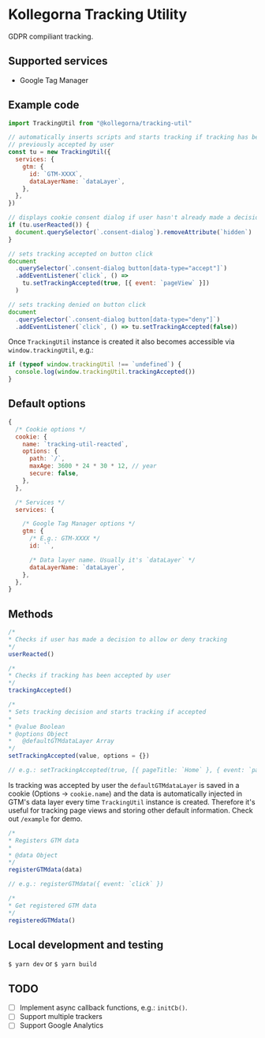 # Kollegorna Tracking Utility

GDPR compiliant tracking.

## Supported services

- Google Tag Manager

## Example code

```js
import TrackingUtil from "@kollegorna/tracking-util"

// automatically inserts scripts and starts tracking if tracking has been
// previously accepted by user
const tu = new TrackingUtil({
  services: {
    gtm: {
      id: `GTM-XXXX`,
      dataLayerName: `dataLayer`,
    },
  },
})

// displays cookie consent dialog if user hasn't already made a decision
if (tu.userReacted()) {
  document.querySelector(`.consent-dialog`).removeAttribute(`hidden`)
}

// sets tracking accepted on button click
document
  .querySelector(`.consent-dialog button[data-type="accept"]`)
  .addEventListener(`click`, () => 
    tu.setTrackingAccepted(true, [{ event: `pageView` }])
  )

// sets tracking denied on button click
document
  .querySelector(`.consent-dialog button[data-type="deny"]`)
  .addEventListener(`click`, () => tu.setTrackingAccepted(false))
```

Once `TrackingUtil` instance is created it also becomes accessible via
`window.trackingUtil`, e.g.:

```js
if (typeof window.trackingUtil !== `undefined`) {
  console.log(window.trackingUtil.trackingAccepted())
}
```

## Default options

```js
{
  /* Cookie options */
  cookie: {
    name: `tracking-util-reacted`,
    options: {
      path: `/`,
      maxAge: 3600 * 24 * 30 * 12, // year
      secure: false,
    },
  },

  /* Services */
  services: {

    /* Google Tag Manager options */
    gtm: {
      /* E.g.: GTM-XXXX */
      id: ``,

      /* Data layer name. Usually it's `dataLayer` */
      dataLayerName: `dataLayer`,
    },
  },
}
```

## Methods

```js
/*
* Checks if user has made a decision to allow or deny tracking
*/
userReacted()
```

```js
/*
* Checks if tracking has been accepted by user
*/
trackingAccepted()
```

```js
/*
* Sets tracking decision and starts tracking if accepted
*
* @value Boolean
* @options Object
*   @defaultGTMdataLayer Array
*/
setTrackingAccepted(value, options = {})

// e.g.: setTrackingAccepted(true, [{ pageTitle: `Home` }, { event: `pageView` }])
```

Is tracking was accepted by user the `defaultGTMdataLayer` is saved in a cookie (Options → `cookie.name`) and the data is automatically injected in GTM's data layer every time `TrackingUtil` instance is created. Therefore it's useful for tracking page views and storing other default information. Check out `/example` for demo.

```js
/*
* Registers GTM data
*
* @data Object
*/
registerGTMdata(data)

// e.g.: registerGTMdata({ event: `click` })
```

```js
/*
* Get registered GTM data
*/
registeredGTMdata()
```

## Local development and testing

`$ yarn dev` or `$ yarn build`

## TODO

- [ ] Implement async callback functions, e.g.: `initCb()`.
- [ ] Support multiple trackers
- [ ] Support Google Analytics
